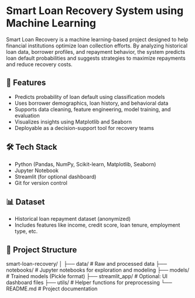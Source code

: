 # Smart Loan Recovery System using Machine Learning

Smart Loan Recovery is a machine learning-based project designed to help financial institutions optimize loan collection efforts. By analyzing historical loan data, borrower profiles, and repayment behavior, the system predicts loan default probabilities and suggests strategies to maximize repayments and reduce recovery costs.

## 🚀 Features

- Predicts probability of loan default using classification models
- Uses borrower demographics, loan history, and behavioral data
- Supports data cleaning, feature engineering, model training, and evaluation
- Visualizes insights using Matplotlib and Seaborn
- Deployable as a decision-support tool for recovery teams

## 🛠️ Tech Stack

- Python (Pandas, NumPy, Scikit-learn, Matplotlib, Seaborn)
- Jupyter Notebook
- Streamlit (for optional dashboard)
- Git for version control

## 📊 Dataset

- Historical loan repayment dataset (anonymized)
- Includes features like income, credit score, loan tenure, employment type, etc.

## 📂 Project Structure
smart-loan-recovery/
│
├── data/ # Raw and processed data
├── notebooks/ # Jupyter notebooks for exploration and modeling
├── models/ # Trained models (Pickle format)
├── streamlit_app/ # Optional: UI dashboard files
├── utils/ # Helper functions for preprocessing
└── README.md # Project documentation
